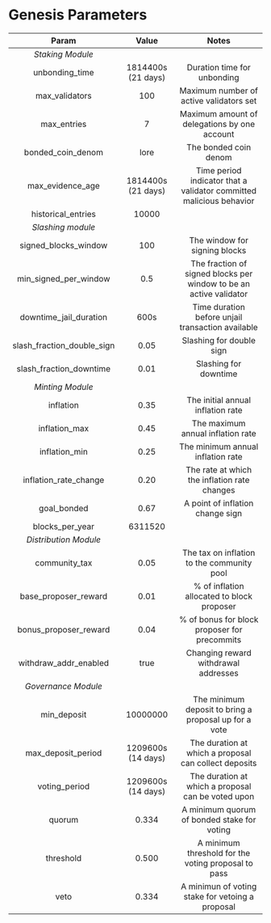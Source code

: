 

# Genesis Parameters

| Param | Value | Notes |
|:--:|:--:|:--:|
| *Staking Module*|
| unbonding_time | 1814400s (21 days) | Duration time for unbonding |
| max_validators | 100 | Maximum number of active validators set |
| max_entries | 7 | Maximum amount of delegations by one account |
| bonded_coin_denom | lore | The bonded coin denom |
| max_evidence_age | 1814400s (21 days) | Time period indicator that a validator committed malicious behavior |
| historical_entries | 10000 |
| *Slashing module* |
| signed_blocks_window | 100 | The window for signing blocks |
| min_signed_per_window | 0.5 | The fraction of signed blocks per window to be an active validator |
| downtime_jail_duration | 600s | Time duration before unjail transaction available |
| slash_fraction_double_sign | 0.05 | Slashing for double sign |
| slash_fraction_downtime | 0.01 | Slashing for downtime |
| *Minting Module* |
| inflation | 0.35 | The initial annual inflation rate |
| inflation_max | 0.45 | The maximum annual inflation rate |
| inflation_min | 0.25 | The minimum annual inflation rate |
| inflation_rate_change | 0.20 | The rate at which the inflation rate changes |
| goal_bonded | 0.67 | A point of inflation change sign |
| blocks_per_year | 6311520 |
| *Distribution Module* |
| community_tax | 0.05 | The tax on inflation to the community pool |
| base_proposer_reward  | 0.01 | % of inflation allocated to block proposer |
| bonus_proposer_reward | 0.04 | % of bonus for block proposer for precommits |
| withdraw_addr_enabled | true | Changing reward withdrawal addresses |
| *Governance Module* |
| min_deposit | 10000000 | The minimum deposit to bring a proposal up for a vote |
| max_deposit_period | 1209600s (14 days) | The duration at which a proposal can collect deposits |
| voting_period | 1209600s (14 days) | The duration at which a proposal can be voted upon |
| quorum | 0.334 | A minimum quorum of bonded stake for voting |
| threshold | 0.500 | A minimum threshold for the voting proposal to pass |
| veto | 0.334 | A minimun of voting stake for vetoing a proposal |
